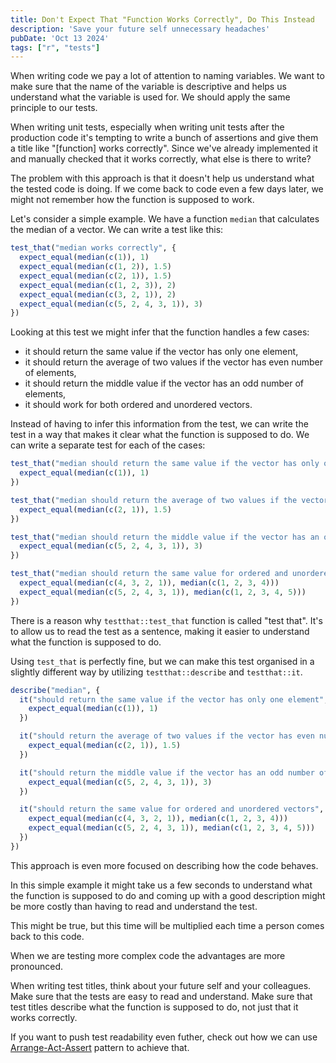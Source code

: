 ```yaml
---
title: Don't Expect That "Function Works Correctly", Do This Instead
description: 'Save your future self unnecessary headaches'
pubDate: 'Oct 13 2024'
tags: ["r", "tests"]
---
```


When writing code we pay a lot of attention to naming variables. We want to make sure that the name of the variable is descriptive and helps us understand what the variable is used for. We should apply the same principle to our tests.

When writing unit tests, especially when writing unit tests after the production code it's tempting to write a bunch of assertions and give them a title like "[function] works correctly". Since we've already implemented it and manually checked that it works correctly, what else is there to write?

The problem with this approach is that it doesn't help us understand what the tested code is doing. If we come back to code even a few days later, we might not remember how the function is supposed to work.

Let's consider a simple example. We have a function `median` that calculates the median of a vector. We can write a test like this:

```r
test_that("median works correctly", {
  expect_equal(median(c(1)), 1)
  expect_equal(median(c(1, 2)), 1.5)
  expect_equal(median(c(2, 1)), 1.5)
  expect_equal(median(c(1, 2, 3)), 2)
  expect_equal(median(c(3, 2, 1)), 2)
  expect_equal(median(c(5, 2, 4, 3, 1)), 3)
})
```

Looking at this test we might infer that the function handles a few cases:
- it should return the same value if the vector has only one element,
- it should return the average of two values if the vector has even number of elements,
- it should return the middle value if the vector has an odd number of elements,
- it should work for both ordered and unordered vectors.

Instead of having to infer this information from the test, we can write the test in a way that makes it clear what the function is supposed to do. We can write a separate test for each of the cases:

```r
test_that("median should return the same value if the vector has only one element", {
  expect_equal(median(c(1)), 1)
})

test_that("median should return the average of two values if the vector has even number of elements", {
  expect_equal(median(c(2, 1)), 1.5)
})

test_that("median should return the middle value if the vector has an odd number of elements", {
  expect_equal(median(c(5, 2, 4, 3, 1)), 3)
})

test_that("median should return the same value for ordered and unordered vectors", {
  expect_equal(median(c(4, 3, 2, 1)), median(c(1, 2, 3, 4)))
  expect_equal(median(c(5, 2, 4, 3, 1)), median(c(1, 2, 3, 4, 5)))
})
```

There is a reason why `testthat::test_that` function is called "test that". It's to allow us to read the test as a sentence, making it easier to understand what the function is supposed to do.

Using `test_that` is perfectly fine, but we can make this test organised in a slightly different way by utilizing `testthat::describe` and `testthat::it`.

```r
describe("median", {
  it("should return the same value if the vector has only one element", {
    expect_equal(median(c(1)), 1)
  })

  it("should return the average of two values if the vector has even number of elements", {
    expect_equal(median(c(2, 1)), 1.5)
  })

  it("should return the middle value if the vector has an odd number of elements", {
    expect_equal(median(c(5, 2, 4, 3, 1)), 3)
  })

  it("should return the same value for ordered and unordered vectors", {
    expect_equal(median(c(4, 3, 2, 1)), median(c(1, 2, 3, 4)))
    expect_equal(median(c(5, 2, 4, 3, 1)), median(c(1, 2, 3, 4, 5)))
  })
})
```

This approach is even more focused on describing how the code behaves.

In this simple example it might take us a few seconds to understand what the function is supposed to do and coming up with a good description might be more costly than having to read and understand the test.

This might be true, but this time will be multiplied each time a person comes back to this code.

When we are testing more complex code the advantages are more pronounced.

When writing test titles, think about your future self and your colleagues. Make sure that the tests are easy to read and understand. Make sure that test titles describe what the function is supposed to do, not just that it works correctly.

If you want to push test readability even futher, check out how we can use [Arrange-Act-Assert](https://jakubsob.github.io/blog/want-cleaner-test-try-arrange-act-assert/) pattern to achieve that.
